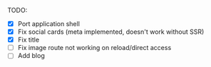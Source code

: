 TODO: 
- [x] Port application shell
- [x] Fix social cards (meta implemented, doesn't work without SSR)
- [x] Fix title
- [ ] Fix image route not working on reload/direct access
- [ ] Add blog 